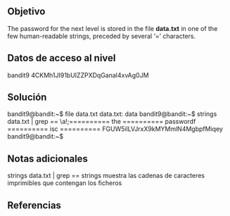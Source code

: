 ## Objetivo
The password for the next level is stored in the file **data.txt** in one of the few human-readable strings, preceded by several ‘=’ characters.
## Datos de acceso al nivel
bandit9 4CKMh1JI91bUIZZPXDqGanal4xvAg0JM
## Solución
bandit9@bandit:~$ file data.txt
data.txt: data
bandit9@bandit:~$ strings data.txt | grep ==
\a!;========== the
========== passwordf
========== isc
========== FGUW5ilLVJrxX9kMYMmlN4MgbpfMiqey
bandit9@bandit:~$
## Notas adicionales
strings data.txt | grep == strings
muestra las cadenas de caracteres imprimibles que contengan los ficheros
## Referencias

